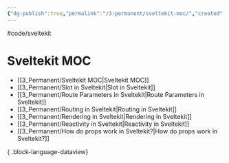 ```yaml
---
{"dg-publish":true,"permalink":"/3-permanent/sveltekit-moc/","created":"2023-07-24T14:36:28.391-06:00","updated":"2023-08-02T13:53:08.715-06:00"}
---
```


#code/sveltekit 

# Sveltekit MOC
- [[3_Permanent/Sveltekit MOC\|Sveltekit MOC]]
- [[3_Permanent/Slot in Sveltekit\|Slot in Sveltekit]]
- [[3_Permanent/Route Parameters in Sveltekit\|Route Parameters in Sveltekit]]
- [[3_Permanent/Routing in Sveltekit\|Routing in Sveltekit]]
- [[3_Permanent/Rendering in Sveltekit\|Rendering in Sveltekit]]
- [[3_Permanent/Reactivity in Sveltekit\|Reactivity in Sveltekit]]
- [[3_Permanent/How do props work in Sveltekit?\|How do props work in Sveltekit?]]

{ .block-language-dataview}